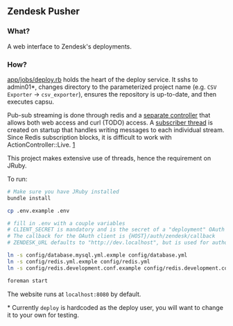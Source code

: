 ## Zendesk Pusher

### What?

A web interface to Zendesk's deployments.

### How?

[app/jobs/deploy.rb](app/jobs/deploy.rb) holds the heart of the deploy service.
It sshs to admin01\*, changes directory to the parameterized project name (e.g. `CSV Exporter` -> `csv_exporter`),
ensures the repository is up-to-date, and then executes capsu.

Pub-sub streaming is done through redis and a [separate controller](app/controllers/streams_controller.rb) that allows both web access
and curl (TODO) access. A [subscriber thread](config/initializers/redis.rb) is created on startup that handles
writing messages to each individual stream. Since Redis subscription blocks, it is difficult to work with ActionController::Live. [1]

This project makes extensive use of threads, hence the requirement on JRuby.

To run:

```bash
# Make sure you have JRuby installed
bundle install

cp .env.example .env

# fill in .env with a couple variables
# CLIENT_SECRET is mandatory and is the secret of a "deployment" OAuth client.
# The callback for the OAuth client is {HOST}/auth/zendesk/callback
# ZENDESK_URL defaults to "http://dev.localhost", but is used for authorization

ln -s config/database.mysql.yml.exmple config/database.yml
ln -s config/redis.yml.exmple config/redis.yml
ln -s config/redis.development.conf.example config/redis.development.conf

foreman start
```

The website runs at `localhost:8080` by default.

\* Currently `deploy` is hardcoded as the deploy user, you will want
to change it to your own for testing.

[1]: https://github.com/rails/rails/issues/10989
